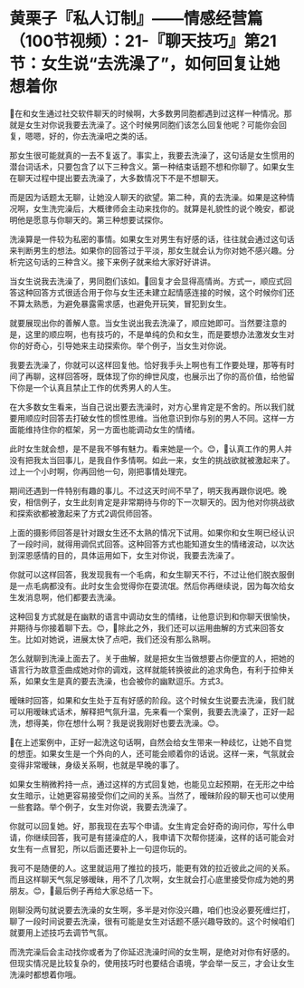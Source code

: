 # 黄栗子『私人订制』——情感经营篇（100节视频）：21-『聊天技巧』第21节：女生说“去洗澡了”，如何回复让她想着你

🎼在和女生通过社交软件聊天的时候啊，大多数男同胞都遇到过这样一种情况。那就是女生对你说我要去洗澡了。这个时候男同胞们该怎么回复他呢？可能你会回复，嗯嗯，好的，你去洗澡吧之类的话。

那女生很可能就真的一去不复返了。事实上，我要去洗澡了，这句话是女生惯用的潜台词话术，只要包含了以下三种含义。第一种结束话题不想和你聊了。如果女生在聊天过程中提出要去洗澡了，大多数情况下不是不想聊天。

而是因为话题太无聊，让她没人聊天的欲望。第二种，真的去洗澡。如果是这种情况啊，女生洗完澡后，大概律师会主动来找你的。就算是礼貌性的说个晚安，都说明他是愿意与你聊天的。第三种想要试探你。

洗澡算是一件较为私密的事情。如果女生对男生有好感的话，往往就会通过这句话来判断男生的想法。如果你的回答过于平淡，那女生就会认为你对她不感兴趣。分析完这句话的三种含义。接下来例子就来给大家好好讲讲。

当女生说我去洗澡了，男同胞们该如。🎼回复才会显得高情尚。方式一，顺应式回答这种回答方式很适合用于你与女生还未建立起情感连接的时候，这个时候你们还不算太熟悉，为避免暴露需求感，也避免开玩笑，冒犯到女生。

就要展现出你的善解人意。当女生说出我去洗澡了，顺应她即可。当然要注意的是，这里的顺应啊，也有技巧的，不是单纯的负和女生，而是要想办法激发女生对你的好奇心，引导她来主动探索你。举个例子，当女生对你说。

我要去洗澡了，你就可以这样回复他。恰好我手头上啊也有工作要处理，那等有时间了再聊，这样回答呀，既体现了你的绅世风度，也展示出了你的高价值，给他留下你是一个认真且禁止工作的优秀男人的人生。

在大多数女生看来，当自己说出要去洗澡时，对方心里肯定是不舍的。所以我们就要用顺应时回答去打破女性的惯性思维。当他意识到你与别的男人不同。这样一方面能维持住你的框架，另一方面也能调动女生的情绪。

此时女生就会想，是不是我不够有魅力。看来她是一个。😊，🎼认真工作的男人并没有把我太当回事儿，是我自作多情啊。如此一来，女生的挑战欲就被激起来了。过上一个小时啊，你再回他一句，刚把事情处理完。

期间还遇到一件特别有趣的事儿。不过这天时间不早了，明天我再跟你说吧。晚安，相信例子，女生此刻肯定是非常期待与你的下一次聊天的。因为他对你挑战欲和探索欲都被激起来了方式2调侃师回答。

上面的摄影师回答是针对跟女生还不太熟的情况下试用。如果你和女生啊已经认识了一段时间，就得用调侃式回答。这种回答方式也能知道女生的情绪波动，以次达到深恩感情的目的，具体运用如下，女生对你说，我要去洗澡了。

你就可以这样回答，我发现我有一个毛病，和女生聊天不行，不过让他们脱衣服倒是一点毛病都没有。此时女生会觉得你在耍流氓。然后你再继续说，因为每次给女生发消息啊，他们都要去洗澡。

这种回复方式就是在幽默的语言中调动女生的情绪，让他意识到和你聊天很愉快，并期待与你接着聊下去。😊，🎼除此之外，我们还可以运用曲解的方式来回答女生。比如对她说，进展太快了点吧，我们还没有那么熟啊。

怎么就聊到洗澡上面去了。关于曲解，就是把女生当做想要占你便宜的人，把她的语言行为故意歪曲成她对你的调戏，这样就能转换彼此的追求角色，有利于拉伸关系，如果女生是真的要去洗澡，也会被你的幽默逗乐。方式3。

暧昧时回答，如果和女生处于互有好感的阶段。这个时候女生说要去洗澡，我们就可以用暧昧式话术，解释把气氛升温，先来看一个案例，我要去洗澡了，正好一起洗，想得美，你在想什么啊？我是说我刚好也要去洗澡。😊。

🎼在上述案例中，正好一起洗这句话啊，自然会给女生带来一种歧忆，让她不自觉的想歪。如果女生是一个外向的人，还可能会顺着你的话说。这样一来，气氛就会变得非常暧昧，身级关系啊，也就是早晚的事了。

如果女生稍微矜持一点，通过这样的方式回复她，也能见立起预期，在无形之中给女生暗示，让她更容易接受你们之间的关系。当然了，暧昧阶段的聊天也可以使用一些套路。举个例子，女生对你说，我要去洗澡了。

你就可以回复她。好，那我现在去写个申请。女生肯定会好奇的询问你，写什么申请，你继续回答，我可是有搓澡症的人，我申请下次帮你搓澡，这样的话可能会对女生有一点冒犯，所以后面还要补上一句逗你玩的。

我可不是随便的人。这里就运用了推拉的技巧，能更有效的拉近彼此之间的关系。而且这样聊天气氛足够暧昧，用不了几次啊，女生就会打心底里接受你成为她的男朋友。😊，🎼最后例子再给大家总结一下。

刚聊没两句就说要去洗澡的女生啊，多半是对你没兴趣，咱们也没必要死缠烂打，聊了一段时间说要去洗澡，很有可能是女生对话题不感兴趣导致的。这个时候咱们就要用上述技巧去调节气氛。

而洗完澡后会主动找你或者为了你延迟洗澡时间的女生啊，是绝对对你有好感的。但现实情况是比较复杂的，使用技巧时也要结合语境，学会举一反三，才会让女生洗澡时都想着你哦。

